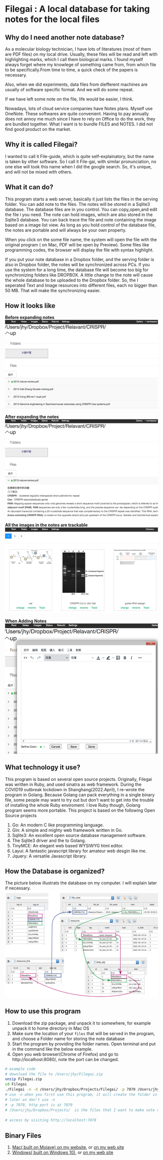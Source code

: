 # Filegai : A local database for taking notes for the local files

## Why do I need another note database?
As a molecular biology technician, I have lots of literatures (most of them are PDF files) on my local drive. Usually, these files will be read and left with highlighting marks, which I call them biological marks. I found myself always forget where my knowlege of something came from, from which file to be specifically.From time to time, a quick check of the papers is necessary.

Also, when we did experiments, data files from diefferent machines are usually of software specific format. And we will do some repeat.  

If we have left some note on the file, life would be easier, I think.

Nowadays, lots of cloud service companies have Notes plans. Myself use OneNote. These softwares are quite convenient. Having to pay annually does not annoy me much since I have to rely on Office to do the work, they are bundled together. What I want is to bundle FILES and NOTES. I did not find good product on the market.

## Why it is called Filegai?
I wanted to call it File-guide, which is quite self-explainatory, but the name is taken by other software. So I call it File-gai, with similar pronunciation, no one else will took this name when I did the google search. So, it's unique, and will not be mixed with others. 

## What it can do?
This program starts a web server, basically it just lists the files in the serving folder. You can add note to the files. The notes will be stored in a Sqlite3 database. The database files are in you control. You can copy,open,and edit the file i you need. The note can hold images, which are also stored in the Sqlite3 database. You can back trace the file and note containing the image based on a image list view. As long as you hold control of the database file, the notes are portable and will always be your own property.

When you click on the some file name, the system will open the file with the original program ( on Mac, PDF will be open by Preview).  Some files like programming codes, the browser will display the file with syntax highlight.

If you put your note database in a Dropbox folder, and the serving folder is also in Dropbox folder, the notes will be synchronized across PCs. If you use the system for a long time, the database file will become too big for synchronizing folders like DROPBOX. A little change to the note will cause the whole database to be uploaded to the Dropbox folder. So, the I seperated Text and Image resources into different files, each no bigger than 50 MB. That will make the synchronizing easier.

## How it looks like
**Before expanding notes**
![Example](Doc/example-1.png "Before expanding")

**After expanding the notes**
![Example](Doc/example-2.png "After expanding")

**All the images in the notes are trackable**
![Example](Doc/example-3.png "Image List")

**When Adding Notes**
![Example](Doc/example-4.png "Adding Note")

## What technology it use?
This program is based on several open source projects. Originally, Filegai was written in Ruby, and used sinatra as web framework. During the COVID19 outbreak lockdown in Shanghang(2022.April), I re-wrote the program in Golang. Because Golang can pack everything in a single binary file, some people may want to try out but don't want to get into the trouble of installing the whole Ruby enviroment. I love Ruby though, Golang program seems more portable. This project is based on the following Open Source projects
1. Go: An modern C like programming language.
2. Gin: A simple and mighty web framework written in Go.
3. Sqlite3: An excellent open source database management software.
4. The Sqlite3 driver and the to Golang.
5. TinyMCE: An elegant web based WYSIWYG html editor.
6. Layui: A fantastic javascript library for amateur web desgin like me.
6. Jquery: A versatile Javascript library.

## How the Database is organized?
The picture below illustrats the database on my computer. I will explain later if necessary.
![The Database layout](Doc/Detabase_Design.png "Database")

## How to use this program
1. Download the zip package, and unpack it to somewhere, for example unpack it to home directory in Mac OS
2. Make sure the location of your `files` that will be served in the program, and choose a Folder name for storing the note database
3. Start the program by providing the folder names. Open terminal and put in the command like the below example.
4. Open you web browser(Chrome of Firefox) and go to http://localhost:8080/, note the port can be changed.

```bash
# example code
# download the file to /Users/jhy/Filegai.zip
unzip Filegai.zip
cd Filegai
./Filegai -n -d /Users/jhy/Dropbox/Projects/Filegai/ -p 7070 /Users/jhy/Dropbox/Projects/
# use -n when you first use this program, it will create the folder in the -d option
# later on don't use -n
# -p 7070, http port is at 7070
# /Users/jhy/Dropbox/Projects/  is the files that I want to make note of 

# access by visiting http://localhost:7070
```

## Binary Files

1. [Mac( built on Mojave) on my website](Filegai_mac.zip), or [on my web site](http://www.easyseq.com/tmp/Filegai_mac.zip)
2. [Windows( built on Windows 10)](./Filegai_win.zip), or [on my web site](http://www.easyseq.com/tmp/Filegai_win.zip)


